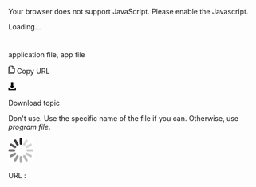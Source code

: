 Your browser does not support JavaScript. Please enable the Javascript.

Loading...

# 

application file, app file

![Copy URL](media/application-file-app-file/Copy.png)
Copy URL

![Download](media/application-file-app-file/Download.png)

Download topic

Don't use. Use the specific name of the file if you can. Otherwise, use *program file*.

![In progress](media/application-file-app-file/activity-large.gif)

URL :
